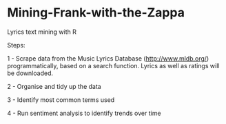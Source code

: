 # Mining-Frank-with-the-Zappa
Lyrics text mining with R

Steps:

1 - Scrape data from the Music Lyrics Database (http://www.mldb.org/) programmatically, based on a search function.
    Lyrics as well as ratings will be downloaded.
    
2 - Organise and tidy up the data

3 - Identify most common terms used

4 - Run sentiment analysis to identify trends over time
